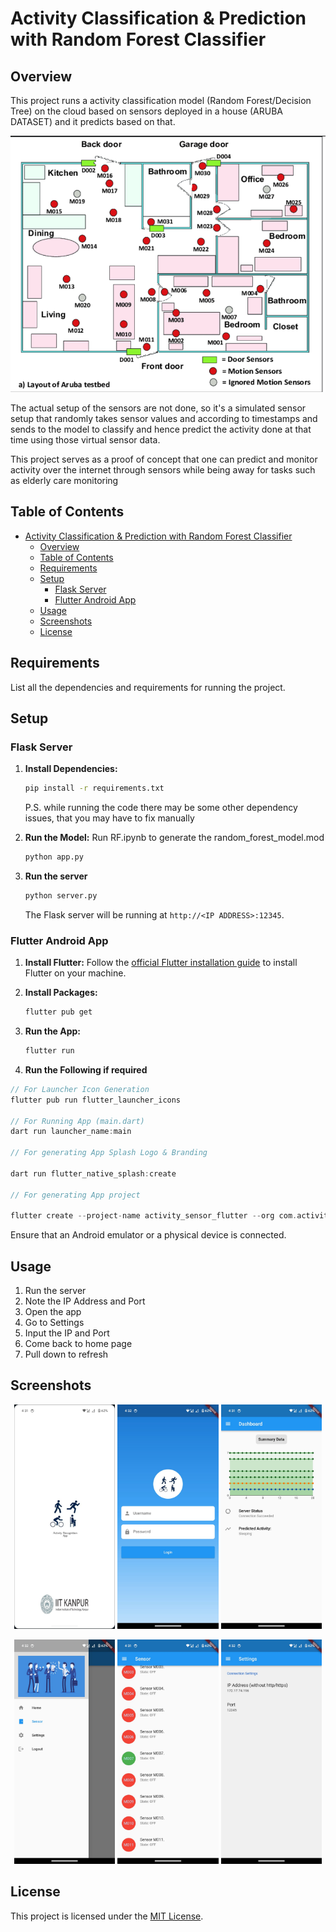 
# Activity Classification & Prediction with Random Forest Classifier

## Overview

This project runs a activity classification model (Random Forest/Decision Tree) on the cloud based on sensors deployed in a house (ARUBA DATASET) and it predicts based on that.

![dataset](assets/dataset.png)

The actual setup of the sensors are not done, so it's a simulated sensor setup that randomly takes sensor values and according to timestamps and sends to the model to classify and hence predict the activity done at that time using those virtual sensor data. 

This project serves as a proof of concept that one can predict and monitor activity over the internet through sensors while being away for tasks such as elderly care monitoring

## Table of Contents

- [Activity Classification \& Prediction with Random Forest Classifier](#activity-classification--prediction-with-random-forest-classifier)
  - [Overview](#overview)
  - [Table of Contents](#table-of-contents)
  - [Requirements](#requirements)
  - [Setup](#setup)
    - [Flask Server](#flask-server)
    - [Flutter Android App](#flutter-android-app)
  - [Usage](#usage)
  - [Screenshots](#screenshots)
  - [License](#license)

## Requirements

List all the dependencies and requirements for running the project.

## Setup

### Flask Server

1. **Install Dependencies:**
   ```bash
   pip install -r requirements.txt
   ```
   P.S. while running the code there may be some other dependency issues, that you may have to fix manually

2. **Run the Model:**
   Run RF.ipynb to generate the random_forest_model.mod

   ```bash
   python app.py
   ```
3. **Run the server**
    ```bash
   python server.py
   ```


   The Flask server will be running at `http://<IP ADDRESS>:12345`.

### Flutter Android App

1. **Install Flutter:**
   Follow the [official Flutter installation guide](https://flutter.dev/docs/get-started/install) to install Flutter on your machine.

2. **Install Packages:**
   ```bash
   flutter pub get
   ```

3. **Run the App:**
   ```bash
   flutter run
   ```
4. **Run the Following if required**

```dart
// For Launcher Icon Generation
flutter pub run flutter_launcher_icons 

// For Running App (main.dart)
dart run launcher_name:main

// For generating App Splash Logo & Branding

dart run flutter_native_splash:create

// For generating App project

flutter create --project-name activity_sensor_flutter --org com.activity . 

```


Ensure that an Android emulator or a physical device is connected.

## Usage

1. Run the server
2. Note the IP Address and Port
3. Open the app 
4. Go to Settings
5. Input the IP and Port
6. Come back to home page
7. Pull down to refresh

## Screenshots

<p align='center'>
<img width="32%" src='assets/0.jpeg' alt='Splash Screen'>
<img width="32%" src='assets/1.jpeg' alt='Splash Screen'>
<img width="32%" src='assets/3.jpeg' alt='Splash Screen'>
</p>
<!-- <br> -->
<p align='center'>
<img width="32%" src='assets/2.jpeg' alt='Splash Screen'>
<img width="32%" src='assets/4.jpeg' alt='Splash Screen'>
<img width="32%" src='assets/5.jpeg' alt='Splash Screen'>
</p>

## License

This project is licensed under the [MIT License](LICENSE).

